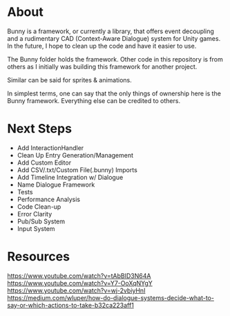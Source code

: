 # About
Bunny is a framework, or currently a library, that offers event decoupling and a rudimentary CAD (Context-Aware Dialogue) system for Unity games.
In the future, I hope to clean up the code and have it easier to use.

The Bunny folder holds the framework.
Other code in this repository is from others as I initially was building this framework for another project.

Similar can be said for sprites & animations. 

In simplest terms, one can say that the only things of ownership here is the Bunny framework. Everything else can be credited to others.

# Next Steps
- Add InteractionHandler
- Clean Up Entry Generation/Management
- Add Custom Editor
- Add CSV/.txt/Custom File(.bunny) Imports
- Add Timeline Integration w/ Dialogue
- Name Dialogue Framework
- Tests
- Performance Analysis
- Code Clean-up
- Error Clarity
- Pub/Sub System
- Input System

# Resources
https://www.youtube.com/watch?v=tAbBID3N64A
https://www.youtube.com/watch?v=Y7-OoXqNYgY
https://www.youtube.com/watch?v=wj-2vbiyHnI
https://medium.com/wluper/how-do-dialogue-systems-decide-what-to-say-or-which-actions-to-take-b32ca223aff1

